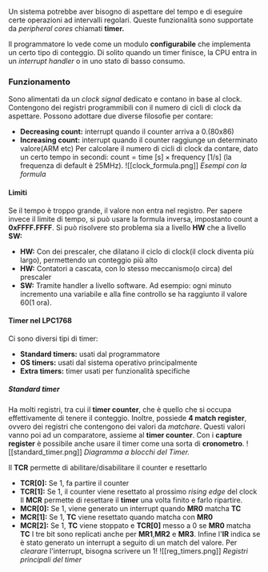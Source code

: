 Un sistema potrebbe aver bisogno di aspettare del tempo e di eseguire certe operazioni ad intervalli regolari.
Queste funzionalità sono supportate da *peripheral cores* chiamati **timer.**

Il programmatore lo vede come un modulo **configurabile** che implementa un certo tipo di conteggio.
Di solito quando un timer finisce, la CPU entra in un *interrupt handler* o in uno stato di basso consumo.

### Funzionamento
Sono alimentati da un *clock signal* dedicato e contano in base al clock.
Contengono dei registri programmibili con il numero di cicli di clock da aspettare.
Possono adottare due diverse filosofie per contare:
- **Decreasing count:** interrupt quando il counter arriva a 0.(80x86)
- **Increasing count:** interrupt quando il counter raggiunge un determinato valore(ARM etc)
Per calcolare il numero di cicli di clock da contare, dato un certo tempo in secondi:
$\text{count}=\text{time [s]}\times \text{frequency [1/s]}$  (la frequenza di default è 25MHz).
![[clock_formula.png]]
*Esempi con la formula*
#### Limiti
Se il tempo è troppo grande, il valore non entra nel registro.
Per sapere invece il limite di tempo, si può usare la formula inversa, impostanto $\text{count}$ a **0xFFFF.FFFF**.
Si può risolvere sto problema sia a livello **HW** che a livello **SW:**
- **HW:** Con dei prescaler, che dilatano il ciclo di clock(il clock diventa più largo), permettendo un conteggio più alto
- **HW:** Contatori a cascata, con lo stesso meccanismo(o circa) del prescaler
- **SW:** Tramite handler a livello software. Ad esempio: ogni minuto incremento una variabile e alla fine controllo se ha raggiunto il valore 60(1 ora).

#### Timer nel LPC1768
Ci sono diversi tipi di timer:
- **Standard timers:** usati dal programmatore 
- **OS timers:** usati dal sistema operativo principalmente
- **Extra timers:** timer usati per funzionalità specifiche

##### Standard timer
Ha molti registri, tra cui il **timer counter**, che è quello che si occupa effettivamente di tenere il conteggio.
Inoltre, possiede **4 match register**, ovvero dei registri che contengono dei valori da *matchare*. Questi valori vanno poi ad un comparatore, assieme al **timer counter**.
Con i **capture register** è possibile anche usare il timer come una sorta di **cronometro**.
![[standard_timer.png]]
*Diagramma a blocchi del Timer.*

Il **TCR** permette di abilitare/disabilitare il counter e resettarlo
- **TCR\[0\]:** Se 1, fa partire il counter
- **TCR\[1\]:** Se 1, il counter viene resettato al prossimo *rising edge* del clock
Il **MCR** permette di resettare il **timer** una volta finito e farlo ripartire.
- **MCR\[0\]:** Se 1, viene generato un interrupt quando **MR0** matcha **TC**
- **MCR\[1\]:** Se 1, **TC** viene resettato quando matcha con **MR0**
- **MCR\[2\]:** Se 1, **TC** viene stoppato e **TCR\[0\]** messo a 0 se **MR0** matcha **TC**
I tre bit sono replicati anche per **MR1**,**MR2** e **MR3**.
Infine l'**IR** indica se è stato generato un interrupt a seguito di un match del valore. 
Per *clearare* l'interrupt, bisogna scrivere un 1!
![[reg_timers.png]]
*Registri principali del timer*